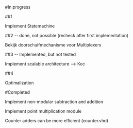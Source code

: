 #In progress

##1

Implement Statemachine

##2 -- done, not possible (recheck after first implementation)

Bekijk doorschuifmechanisme voor Multiplexers

##3 -- Implemented, but not tested

Implement scalable architecture --> Koc

##4

Optimalization

#Completed

Implement non-modular subtraction and addition

Implement point multiplication module

Counter adders can be more efficient (counter.vhd)
